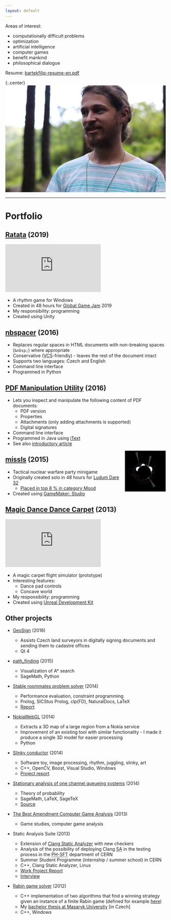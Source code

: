 ```yaml
---
layout: default
---
```


Areas of interest:

* computationally difficult problems
* optimization
* artificial intelligence
* computer games
* benefit mankind
* philosophical dialogue

Resume: [bartekfilip-resume-en.pdf](http://filipbartek.github.io/resume/bartekfilip-resume-en.pdf)

{:.center}
![My photo](/assets/20171001173719_IMG_0383_740.JPG)

<hr/>

# Portfolio

## [Ratata](https://github.com/ggj19-ratata/ratata) (2019)

<div class="videoWrapper videoWrapper-16-9">
<iframe src="https://www.youtube-nocookie.com/embed/YM_TlJy8N4g" frameborder="0" allow="accelerometer; autoplay; encrypted-media; gyroscope; picture-in-picture" allowfullscreen></iframe>
</div>

* A rhythm game for Windows
* Created in 48 hours for [Global Game Jam](https://globalgamejam.org/) 2019
* My responsibility: programming
* Created using Unity

## [nbspacer](https://github.com/filipbartek/nbspacer) (2016)

* Replaces regular spaces in HTML documents with non-breaking spaces (`&nbsp;`) where appropriate
* Conservative (<abbr title="Version control system">VCS</abbr>-friendly) - leaves the rest of the document intact
* Supports two languages: Czech and English
* Command line interface
* Programmed in Python

## [PDF Manipulation Utility](http://hobrasoft-cz.github.io/PDFMU/) (2016)

* Lets you inspect and manipulate the following content of PDF documents:
  * PDF version
  * Properties
  * Attachments (only adding attachments is supported)
  * Digital signatures
* Command line interface
* Programmed in Java using [iText](http://itextpdf.com/)
* See also [introductory article](https://www.hobrasoft.cz/en/blog/bartek/pdfmu)

[<img src="/assets/missls_tn.png" style="float: right;">](/assets/missls.png)

## [missls](https://github.com/filipbartek/missls) (2015)

* Tactical nuclear warfare party minigame
* Originally created solo in 48 hours for [Ludum Dare 32](http://ludumdare.com/compo/ludum-dare-32/)
  * [Placed in top 8 % in category Mood](http://ludumdare.com/compo/ludum-dare-32/?action=preview&uid=39872)
* Created using [GameMaker: Studio](http://www.yoyogames.com/studio)

## [Magic Dance Dance Carpet](http://mddcarpet.github.io/mddc/) (2013)

<div class="videoWrapper videoWrapper-4-3">
<iframe src="https://www.youtube-nocookie.com/embed/5cXR576lDHI" frameborder="0" allow="accelerometer; autoplay; encrypted-media; gyroscope; picture-in-picture" allowfullscreen></iframe>
</div>

* A magic carpet flight simulator (prototype)
* Interesting features:
  * Dance pad controls
  * Concave world
* My responsibility: programming
* Created using [Unreal Development Kit](https://www.unrealengine.com/previous-versions)

## Other projects

* [GeoSign](https://geosign.hobrasoft.cz/) (2016)
  * Assists Czech land surveyors in digitally signing documents and sending them to cadastre offices
  * Qt 4

* [path_finding](https://cloud.sagemath.com/projects/f18cd484-a3f3-4c7d-a485-4c8f09c8b652/files/path_finding/) (2015)
  * Visualization of A* search
  * SageMath, Python

* [Stable roommates problem solver](https://github.com/filipbartek/srp) (2014)
  * Performance evaluation, constraint programming
  * Prolog, SICStus Prolog, clp(FD), NaturalDocs, LaTeX
  * [Report](http://filipbartek.github.io/srp/report.pdf)

* [NokiaWebGL](https://github.com/filipbartek/NokiaWebGL) (2014)
  * Extracts a 3D map of a large region from a Nokia service
  * Improvement of an existing tool with similar functionality - I made it produce a single 3D model for easier processing
  * Python

* [Slinky conductor](https://github.com/filiboja/slnkcctr) (2014)
  * Software toy, image processing, rhythm, juggling, slinky, art
  * C++, OpenCV, Boost, Visual Studio, Windows
  * [Project report](https://cloud.sagemath.com/projects/a74372d3-72eb-4d0f-af58-57f48829f926/files/report/report.pdf)

* [Stationary analysis of one channel queueing systems](http://filipbartek.github.io/queueing/queueing.pdf) (2014)
  * Theory of probability
  * SageMath, LaTeX, SageTeX
  * [Source](https://cloud.sagemath.com/projects/7a4027f1-a27a-40c2-bba4-92b7946e0537/files/)

* [The Best Amendment Computer Game Analysis](http://pragueinvaders.blogspot.cz/2013/11/the-best-amendment-computer-game.html) (2013)
  * Game studies, computer game analysis

* Static Analysis Suite (2013)
  * Extension of [Clang Static Analyzer](http://clang-analyzer.llvm.org/) with new checkers
  * Analysis of the possibility of deploying Clang <abbr title="Static Analyzer">SA</abbr> in the testing process in the <abbr title="PHysics - SoFTware">PH-SFT</abbr> department of CERN
  * Summer Student Programme (internship / summer school) in CERN
  * C++, Clang Static Analyzer, Linux
  * [Work Project Report](https://cds.cern.ch/record/1597539)
  * [Interview](https://ep-news.web.cern.ch/FilipB%C3%A1rtek)

* [Rabin game solver](https://github.com/filipbartek/rabin) (2012)
  * C++ implementation of two algorithms that find a winning strategy given an instance of a finite Rabin game (defined for example [here](http://www.cs.le.ac.uk/people/np183/publications/2006/PP06.html))
  * My [bachelor thesis at Masaryk University](http://is.muni.cz/th/324945/fi_b) [in Czech]
  * C++, Windows
